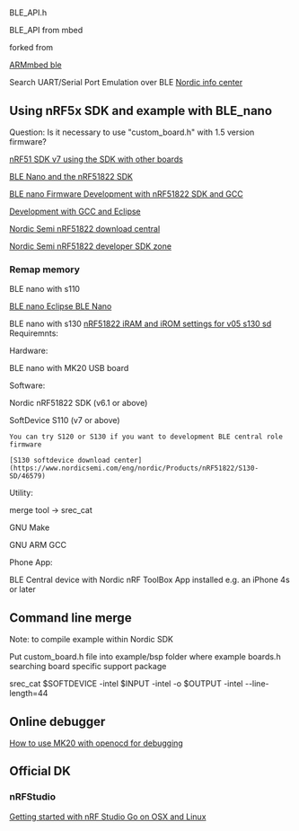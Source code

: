 # 
BLE_API.h

BLE_API from mbed

forked from 

[ARMmbed ble](https://github.com/ARMmbed/ble)

Search UART/Serial Port Emulation over BLE
[Nordic info center](http://infocenter.nordicsemi.com/index.jsp?topic=%2Fcom.nordic.infocenter.sdk5.v11.0.0%2Findex.html)


## Using nRF5x SDK and example with BLE_nano

Question: Is it necessary to use "custom\_board.h" with 1.5 version firmware?

[nRF51 SDK v7 using the SDK with other boards](http://developer.nordicsemi.com/nRF51_SDK/nRF51_SDK_v7.x.x/doc/7.0.1/s110/html/a00018.html)

[BLE Nano and the nRF51822 SDK](https://gist.github.com/george-hawkins/f77054c71a046c5b5f83)

[BLE nano Firmware Development with nRF51822 SDK and GCC](http://redbearlab.com/nrf51822-sdk/)

[Development with GCC and Eclipse](https://devzone.nordicsemi.com/tutorials/7/)

[Nordic Semi nRF51822 download central](https://www.nordicsemi.com/eng/Products/Bluetooth-Smart-Bluetooth-low-energy/nRF51822)

[Nordic Semi nRF51822 developer SDK zone](http://developer.nordicsemi.com/)

### Remap memory 

BLE nano with s110

[BLE nano Eclipse BLE Nano](http://blog.blecentral.com/2015/06/05/eclipse_ble_nano/)

BLE nano with s130
[nRF51822 iRAM and iROM settings for v05 s130 sd](https://devzone.nordicsemi.com/question/15994/nrf51822-iram-and-irom-settings-for-v05-s130-sd/)
Requiremnts:

Hardware: 
  
  BLE nano with MK20 USB board

Software:

  Nordic nRF51822 SDK (v6.1 or above)

  SoftDevice S110 (v7 or above)

    You can try S120 or S130 if you want to development BLE central role firmware

    [S130 softdevice download center](https://www.nordicsemi.com/eng/nordic/Products/nRF51822/S130-SD/46579)
Utility:

  merge tool -> srec\_cat

  GNU Make

  GNU ARM GCC

Phone App:

  BLE Central device with Nordic nRF ToolBox App installed e.g. an iPhone 4s or later


## Command line merge

Note: to compile example within Nordic SDK

Put custom_board.h file into example/bsp folder where example boards.h searching board specific support package

srec_cat $SOFTDEVICE -intel $INPUT -intel -o $OUTPUT -intel --line-length=44


## Online debugger

[How to use MK20 with openocd for debugging](https://developer.mbed.org/questions/4934/How-to-use-MK20-with-openocd-for-debuggi/)


## Official DK

### nRFStudio

[Getting started with nRF Studio Go on OSX and Linux](https://github.com/tigoe/BLEDocs/wiki/Getting-Started-with-nRF-Studio-Go-on-OSX-and-Linux)
